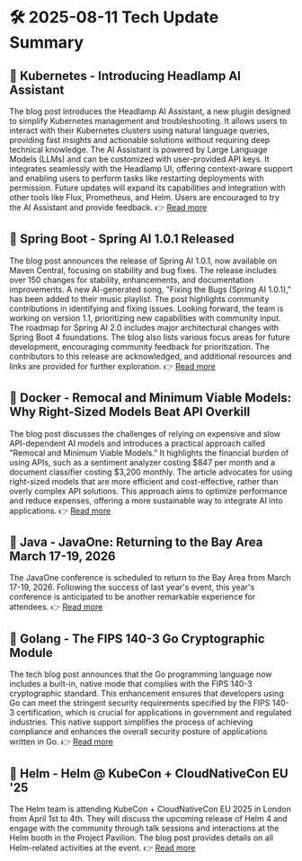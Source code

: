 # 🛠️ 2025-08-11 Tech Update Summary

## 🔹 Kubernetes - Introducing Headlamp AI Assistant
The blog post introduces the Headlamp AI Assistant, a new plugin designed to simplify Kubernetes management and troubleshooting. It allows users to interact with their Kubernetes clusters using natural language queries, providing fast insights and actionable solutions without requiring deep technical knowledge. The AI Assistant is powered by Large Language Models (LLMs) and can be customized with user-provided API keys. It integrates seamlessly with the Headlamp UI, offering context-aware support and enabling users to perform tasks like restarting deployments with permission. Future updates will expand its capabilities and integration with other tools like Flux, Prometheus, and Helm. Users are encouraged to try the AI Assistant and provide feedback.
👉 [Read more](https://kubernetes.io/blog/2025/08/07/introducing-headlamp-ai-assistant/)

## 🔹 Spring Boot - Spring AI 1.0.1 Released
The blog post announces the release of Spring AI 1.0.1, now available on Maven Central, focusing on stability and bug fixes. The release includes over 150 changes for stability, enhancements, and documentation improvements. A new AI-generated song, "Fixing the Bugs (Spring AI 1.0.1)," has been added to their music playlist. The post highlights community contributions in identifying and fixing issues. Looking forward, the team is working on version 1.1, prioritizing new capabilities with community input. The roadmap for Spring AI 2.0 includes major architectural changes with Spring Boot 4 foundations. The blog also lists various focus areas for future development, encouraging community feedback for prioritization. The contributors to this release are acknowledged, and additional resources and links are provided for further exploration.
👉 [Read more](https://spring.io/blog/2025/08/08/spring-ai-1)

## 🔹 Docker - Remocal and Minimum Viable Models: Why Right-Sized Models Beat API Overkill
The blog post discusses the challenges of relying on expensive and slow API-dependent AI models and introduces a practical approach called "Remocal and Minimum Viable Models." It highlights the financial burden of using APIs, such as a sentiment analyzer costing $847 per month and a document classifier costing $3,200 monthly. The article advocates for using right-sized models that are more efficient and cost-effective, rather than overly complex API solutions. This approach aims to optimize performance and reduce expenses, offering a more sustainable way to integrate AI into applications.
👉 [Read more](https://www.docker.com/blog/remocal-minimum-viable-models-ai/)

## 🔹 Java - JavaOne: Returning to the Bay Area March 17-19, 2026
The JavaOne conference is scheduled to return to the Bay Area from March 17-19, 2026. Following the success of last year's event, this year's conference is anticipated to be another remarkable experience for attendees.
👉 [Read more](https://inside.java/2025/08/04/javaone-returns-2026/)

## 🔹 Golang - The FIPS 140-3 Go Cryptographic Module
The tech blog post announces that the Go programming language now includes a built-in, native mode that complies with the FIPS 140-3 cryptographic standard. This enhancement ensures that developers using Go can meet the stringent security requirements specified by the FIPS 140-3 certification, which is crucial for applications in government and regulated industries. This native support simplifies the process of achieving compliance and enhances the overall security posture of applications written in Go.
👉 [Read more](https://go.dev/blog/fips140)

## 🔹 Helm - Helm @ KubeCon + CloudNativeCon EU '25
The Helm team is attending KubeCon + CloudNativeCon EU 2025 in London from April 1st to 4th. They will discuss the upcoming release of Helm 4 and engage with the community through talk sessions and interactions at the Helm booth in the Project Pavilion. The blog post provides details on all Helm-related activities at the event.
👉 [Read more](https://helm.sh/blog/helm-at-kubecon-eu-25/)

